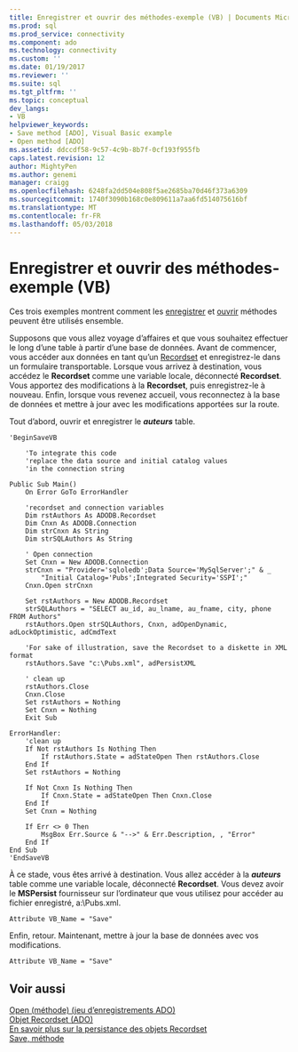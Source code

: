 ```yaml
---
title: Enregistrer et ouvrir des méthodes-exemple (VB) | Documents Microsoft
ms.prod: sql
ms.prod_service: connectivity
ms.component: ado
ms.technology: connectivity
ms.custom: ''
ms.date: 01/19/2017
ms.reviewer: ''
ms.suite: sql
ms.tgt_pltfrm: ''
ms.topic: conceptual
dev_langs:
- VB
helpviewer_keywords:
- Save method [ADO], Visual Basic example
- Open method [ADO]
ms.assetid: ddccdf58-9c57-4c9b-8b7f-0cf193f955fb
caps.latest.revision: 12
author: MightyPen
ms.author: genemi
manager: craigg
ms.openlocfilehash: 6248fa2dd504e808f5ae2685ba70d46f373a6309
ms.sourcegitcommit: 1740f3090b168c0e809611a7aa6fd514075616bf
ms.translationtype: MT
ms.contentlocale: fr-FR
ms.lasthandoff: 05/03/2018
---
```

# <a name="save-and-open-methods-example-vb"></a>Enregistrer et ouvrir des méthodes-exemple (VB)
Ces trois exemples montrent comment les [enregistrer](../../../ado/reference/ado-api/save-method.md) et [ouvrir](../../../ado/reference/ado-api/open-method-ado-recordset.md) méthodes peuvent être utilisés ensemble.  
  
 Supposons que vous allez voyage d’affaires et que vous souhaitez effectuer le long d’une table à partir d’une base de données. Avant de commencer, vous accéder aux données en tant qu’un [Recordset](../../../ado/reference/ado-api/recordset-object-ado.md) et enregistrez-le dans un formulaire transportable. Lorsque vous arrivez à destination, vous accédez le **Recordset** comme une variable locale, déconnecté **Recordset**. Vous apportez des modifications à la **Recordset**, puis enregistrez-le à nouveau. Enfin, lorsque vous revenez accueil, vous reconnectez à la base de données et mettre à jour avec les modifications apportées sur la route.  
  
 Tout d’abord, ouvrir et enregistrer le ***auteurs*** table.  
  
```  
'BeginSaveVB  
  
    'To integrate this code  
    'replace the data source and initial catalog values  
    'in the connection string  
  
Public Sub Main()  
    On Error GoTo ErrorHandler  
  
    'recordset and connection variables  
    Dim rstAuthors As ADODB.Recordset  
    Dim Cnxn As ADODB.Connection  
    Dim strCnxn As String  
    Dim strSQLAuthors As String  
  
    ' Open connection  
    Set Cnxn = New ADODB.Connection  
    strCnxn = "Provider='sqloledb';Data Source='MySqlServer';" & _  
        "Initial Catalog='Pubs';Integrated Security='SSPI';"  
    Cnxn.Open strCnxn  
  
    Set rstAuthors = New ADODB.Recordset  
    strSQLAuthors = "SELECT au_id, au_lname, au_fname, city, phone FROM Authors"  
    rstAuthors.Open strSQLAuthors, Cnxn, adOpenDynamic, adLockOptimistic, adCmdText  
  
    'For sake of illustration, save the Recordset to a diskette in XML format  
    rstAuthors.Save "c:\Pubs.xml", adPersistXML  
  
    ' clean up  
    rstAuthors.Close  
    Cnxn.Close  
    Set rstAuthors = Nothing  
    Set Cnxn = Nothing  
    Exit Sub  
  
ErrorHandler:  
    'clean up  
    If Not rstAuthors Is Nothing Then  
        If rstAuthors.State = adStateOpen Then rstAuthors.Close  
    End If  
    Set rstAuthors = Nothing  
  
    If Not Cnxn Is Nothing Then  
        If Cnxn.State = adStateOpen Then Cnxn.Close  
    End If  
    Set Cnxn = Nothing  
  
    If Err <> 0 Then  
        MsgBox Err.Source & "-->" & Err.Description, , "Error"  
    End If  
End Sub  
'EndSaveVB  
```  
  
 À ce stade, vous êtes arrivé à destination. Vous allez accéder à la ***auteurs*** table comme une variable locale, déconnecté **Recordset**. Vous devez avoir le **MSPersist** fournisseur sur l’ordinateur que vous utilisez pour accéder au fichier enregistré, a:\Pubs.xml.  
  
```  
Attribute VB_Name = "Save"  
```  
  
 Enfin, retour. Maintenant, mettre à jour la base de données avec vos modifications.  
  
```  
Attribute VB_Name = "Save"  
```  
  
## <a name="see-also"></a>Voir aussi  
 [Open (méthode) (jeu d’enregistrements ADO)](../../../ado/reference/ado-api/open-method-ado-recordset.md)   
 [Objet Recordset (ADO)](../../../ado/reference/ado-api/recordset-object-ado.md)   
 [En savoir plus sur la persistance des objets Recordset](../../../ado/guide/data/more-about-recordset-persistence.md)   
 [Save, méthode](../../../ado/reference/ado-api/save-method.md)
